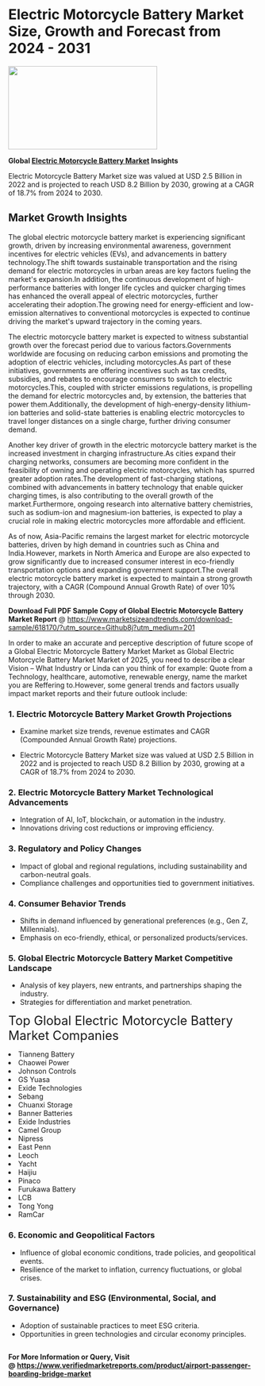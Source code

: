 <H1>Electric Motorcycle Battery Market Size, Growth and Forecast from 2024 - 2031</H1><img class="aligncenter size-medium wp-image-584254" src="https://thirdeyenews.in/wp-content/uploads/2024/09/Global-Market-Research-300x168.jpeg" alt="" width="300" height="168" /><p><strong>Global&nbsp;<a href="https://www.marketsizeandtrends.com/download-sample/618170/?utm_source=Github8j?utm_medium=201">Electric Motorcycle Battery Market</a> Insights</strong></p><p>Electric Motorcycle Battery Market size was valued at USD 2.5 Billion in 2022 and is projected to reach USD 8.2 Billion by 2030, growing at a CAGR of 18.7% from 2024 to 2030.</p><p><h2>Market Growth Insights</h2> <p>The global electric motorcycle battery market is experiencing significant growth, driven by increasing environmental awareness, government incentives for electric vehicles (EVs), and advancements in battery technology.The shift towards sustainable transportation and the rising demand for electric motorcycles in urban areas are key factors fueling the market's expansion.In addition, the continuous development of high-performance batteries with longer life cycles and quicker charging times has enhanced the overall appeal of electric motorcycles, further accelerating their adoption.The growing need for energy-efficient and low-emission alternatives to conventional motorcycles is expected to continue driving the market's upward trajectory in the coming years.</p> <p>The electric motorcycle battery market is expected to witness substantial growth over the forecast period due to various factors.Governments worldwide are focusing on reducing carbon emissions and promoting the adoption of electric vehicles, including motorcycles.As part of these initiatives, governments are offering incentives such as tax credits, subsidies, and rebates to encourage consumers to switch to electric motorcycles.This, coupled with stricter emissions regulations, is propelling the demand for electric motorcycles and, by extension, the batteries that power them.Additionally, the development of high-energy-density lithium-ion batteries and solid-state batteries is enabling electric motorcycles to travel longer distances on a single charge, further driving consumer demand.</p> <p>Another key driver of growth in the electric motorcycle battery market is the increased investment in charging infrastructure.As cities expand their charging networks, consumers are becoming more confident in the feasibility of owning and operating electric motorcycles, which has spurred greater adoption rates.The development of fast-charging stations, combined with advancements in battery technology that enable quicker charging times, is also contributing to the overall growth of the market.Furthermore, ongoing research into alternative battery chemistries, such as sodium-ion and magnesium-ion batteries, is expected to play a crucial role in making electric motorcycles more affordable and efficient.</p> <p>As of now, Asia-Pacific remains the largest market for electric motorcycle batteries, driven by high demand in countries such as China and India.However, markets in North America and Europe are also expected to grow significantly due to increased consumer interest in eco-friendly transportation options and expanding government support.The overall electric motorcycle battery market is expected to maintain a strong growth trajectory, with a CAGR (Compound Annual Growth Rate) of over 10% through 2030.</p> <p><span class=""><strong>Download Full PDF Sample Copy of Global Electric Motorcycle Battery Market Report</strong> @ <a href="https://www.marketsizeandtrends.com/download-sample/618170/?utm_source=Github8j?utm_medium=201" target="_blank">https://www.marketsizeandtrends.com/download-sample/618170/?utm_source=Github8j?utm_medium=201</a></span></p><p>In order to make an accurate and perceptive description of future scope of a Global&nbsp;Electric Motorcycle Battery Market Market as Global&nbsp;Electric Motorcycle Battery Market Market of 2025, you need to describe a clear Vision &ndash; What Industry or Linda can you think of for example: Quote from a Technology, healthcare, automotive, renewable energy, name the market you are Reffering to.However, some general trends and factors usually impact market reports and their future outlook include:</p><h3>1.&nbsp;<strong>Electric Motorcycle Battery Market Growth Projections</strong></h3><ul><li>Examine market size trends, revenue estimates and CAGR (Compounded Annual Growth Rate) projections.</li><li><p>Electric Motorcycle Battery Market size was valued at USD 2.5 Billion in 2022 and is projected to reach USD 8.2 Billion by 2030, growing at a CAGR of 18.7% from 2024 to 2030.</p></li></ul><h3>2.&nbsp;<strong>Electric Motorcycle Battery Market Technological Advancements</strong></h3><ul><li>Integration of AI, IoT, blockchain, or automation in the industry.</li><li>Innovations driving cost reductions or improving efficiency.</li></ul><h3>3.&nbsp;<strong>Regulatory and Policy Changes</strong></h3><ul><li>Impact of global and regional regulations, including sustainability and carbon-neutral goals.</li><li>Compliance challenges and opportunities tied to government initiatives.</li></ul><h3>4.&nbsp;<strong>Consumer Behavior Trends</strong></h3><ul><li>Shifts in demand influenced by generational preferences (e.g., Gen Z, Millennials).</li><li>Emphasis on eco-friendly, ethical, or personalized products/services.</li></ul><h3>5.&nbsp;<strong>Global Electric Motorcycle Battery Market Competitive Landscape</strong></h3><ul><li>Analysis of key players, new entrants, and partnerships shaping the industry.</li><li>Strategies for differentiation and market penetration.</li></ul><p data-pm-slice="1 1 []"><span style="color: inherit; font-family: inherit; font-size: 25px;">Top Global Electric Motorcycle Battery Market Companies</span></p><div class="" data-test-id=""><p><li>Tianneng Battery</li><li> Chaowei Power</li><li> Johnson Controls</li><li> GS Yuasa</li><li> Exide Technologies</li><li> Sebang</li><li> Chuanxi Storage</li><li> Banner Batteries</li><li> Exide Industries</li><li> Camel Group</li><li> Nipress</li><li> East Penn</li><li> Leoch</li><li> Yacht</li><li> Haijiu</li><li> Pinaco</li><li> Furukawa Battery</li><li> LCB</li><li> Tong Yong</li><li> RamCar</li></p></div><h3>6.&nbsp;<strong>Economic and Geopolitical Factors</strong></h3><ul><li>Influence of global economic conditions, trade policies, and geopolitical events.</li><li>Resilience of the market to inflation, currency fluctuations, or global crises.</li></ul><h3>7.&nbsp;<strong>Sustainability and ESG (Environmental, Social, and Governance)</strong></h3><ul><li>Adoption of sustainable practices to meet ESG criteria.</li><li>Opportunities in green technologies and circular economy principles.</li></ul><h2><strong style="font-size: 14px;">For More Information or Query, Visit @&nbsp;</strong><a style="background-color: #ffffff; font-size: 14px;" href="https://www.marketsizeandtrends.com/report/electric-motorcycle-battery-market/" target="_blank">https://www.verifiedmarketreports.com/product/airport-passenger-boarding-bridge-market</a></h2>